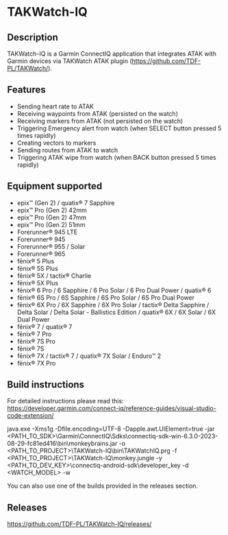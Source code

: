 # TAKWatch-IQ

## Description
TAKWatch-IQ is a Garmin ConnectIQ application that integrates ATAK with Garmin devices via TAKWatch ATAK plugin (https://github.com/TDF-PL/TAKWatch/).

## Features
- Sending heart rate to ATAK
- Receiving waypoints from ATAK (persisted on the watch)
- Receiving markers from ATAK (not persisted on the watch)
- Triggering Emergency alert from watch (when SELECT button pressed 5 times rapidly)
- Creating vectors to markers
- Sending routes from ATAK to watch
- Triggering ATAK wipe from watch (when BACK button pressed 5 times rapidly)

## Equipment supported
- epix™ (Gen 2) / quatix® 7 Sapphire
- epix™ Pro (Gen 2) 42mm
- epix™ Pro (Gen 2) 47mm
- epix™ Pro (Gen 2) 51mm
- Forerunner® 945 LTE
- Forerunner® 945
- Forerunner® 955 / Solar
- Forerunner® 965
- fēnix® 5 Plus
- fēnix® 5S Plus
- fēnix® 5X / tactix® Charlie
- fēnix® 5X Plus
- fēnix® 6 Pro / 6 Sapphire / 6 Pro Solar / 6 Pro Dual Power / quatix® 6
- fēnix® 6S Pro / 6S Sapphire / 6S Pro Solar / 6S Pro Dual Power
- fēnix® 6X Pro / 6X Sapphire / 6X Pro Solar / tactix® Delta Sapphire / Delta Solar / Delta Solar - Ballistics Edition / quatix® 6X / 6X Solar / 6X Dual Power
- fēnix® 7 / quatix® 7
- fēnix® 7 Pro
- fēnix® 7S Pro
- fēnix® 7S
- fēnix® 7X / tactix® 7 / quatix® 7X Solar / Enduro™ 2
- fēnix® 7X Pro

## Build instructions
For detailed instructions please read this: https://developer.garmin.com/connect-iq/reference-guides/visual-studio-code-extension/

java.exe -Xms1g -Dfile.encoding=UTF-8 -Dapple.awt.UIElement=true -jar <PATH_TO_SDK>\Garmin\ConnectIQ\Sdks\connectiq-sdk-win-6.3.0-2023-08-29-fc81ed416\bin\monkeybrains.jar -o <PATH_TO_PROJECT>\TAKWatch-IQ\bin\TAKWatchIQ.prg -f <PATH_TO_PROJECT>\TAKWatch-IQ\monkey.jungle -y <PATH_TO_DEV_KEY>\connectiq-android-sdk\developer_key -d <WATCH_MODEL> -w 

You can also use one of the builds provided in the releases section. 

## Releases
https://github.com/TDF-PL/TAKWatch-IQ/releases/
